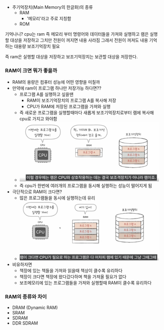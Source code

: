 - 주기억장치(Main Memory의 한글화)의 종류
	- RAM
		- '메모리'라고 주로 지칭함
	- ROM

기억나니? cpu는 ram 즉 메모리 부터 명령어와 데이터들을 가져와 실행하고
램은 실행할 대상을 저장하고 그치만 전원이 꺼지면 내용 사라짐
그래서 전원이 꺼져도 내용 기억하는 대용량 보조기억장치 필요

즉 ram은 실행할 대상을 저장하고 보조기억장치는 보관할 대상을 저장한다.

### RAM이 크면 뭐가 좋을까
- RAM의 용량은 컴퓨터 성능에 어떤 영향을 미칠까
- 만약에 ram이 프로그램 하나만 저장가능 하다면??
	- 프로그램 A를 실행하고 싶을땐 
		- RAM이 보조기억장치의 프로그램 A를 복사해 저장
		- CPU가 RAM에 저장된 프로그램을 가져와 실행
	- 즉 새로운 프로그램을 실행할때마다 새롭게 보조기억장치로부터 램에 복사해 cpu로 가지고 와야함
	- ![](../picture/Screenshot_20.png)
	- 즉 cpu가 한번에 여러개의 프로그램을 동시해 실행하는 성능이 떨어지게 됨
- 극단적으로 RAM이 크다면?
	- 많은 프로그램들을 동시에 실행하는데 유리
	- ![](../picture/Screenshot_21.png)
- 비유하자면 
	- 책장에 있는 책들을 가져와 읽을때 책상이 클수록 유리하다
	- 책장이 크다면 책장에 왔다갔다하며 책을 가져올 필요가 없다
	- 보조메모리에 있는 프로그램들을 가져와 실행할때 RAM이 클수록 유리하다
### RAM의 종류와 차이
- DRAM (Dynamic RAM)
- SRAM
- SDRAM
- DDR SDRAM